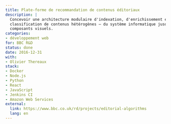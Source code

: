 ```yaml
---
title: Plate-forme de recommandation de contenus éditoriaux
description: |
  Concevoir une architecture modulaire d'indexation, d'enrichissement et de
  classification de contenus hétérogènes — du système informatique jusqu'aux
  composants visuels.
categories:
- développement web
for: BBC R&D
status: done
date: 2016-12-31
with:
- Olivier Thereaux
stack:
- Docker
- Node.js
- Python
- React
- JavaScript
- Jenkins CI
- Amazon Web Services
external:
  link: https://www.bbc.co.uk/rd/projects/editorial-algorithms
  lang: en
---
```


